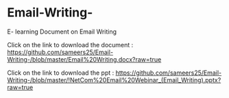 # Email-Writing-

E- learning Document on Email Writing

Click on the link to download the document : https://github.com/sameers25/Email-Writing-/blob/master/Email%20Writing.docx?raw=true

Click on the link to download the ppt : https://github.com/sameers25/Email-Writing-/blob/master/!NetCom%20Email%20Webinar_(Email_Writing).pptx?raw=true
